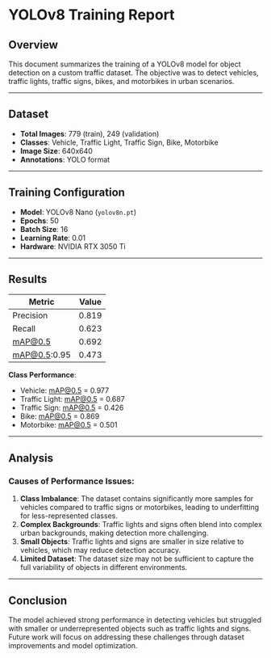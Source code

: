 # YOLOv8 Training Report

## Overview
This document summarizes the training of a YOLOv8 model for object detection on a custom traffic dataset. The objective was to detect vehicles, traffic lights, traffic signs, bikes, and motorbikes in urban scenarios.

---

## Dataset
- **Total Images**: 779 (train), 249 (validation)
- **Classes**: Vehicle, Traffic Light, Traffic Sign, Bike, Motorbike
- **Image Size**: 640x640
- **Annotations**: YOLO format

---

## Training Configuration
- **Model**: YOLOv8 Nano (`yolov8n.pt`)
- **Epochs**: 50
- **Batch Size**: 16
- **Learning Rate**: 0.01
- **Hardware**: NVIDIA RTX 3050 Ti

---

## Results
| Metric       | Value  |
|--------------|--------|
| Precision    | 0.819  |
| Recall       | 0.623  |
| mAP@0.5      | 0.692  |
| mAP@0.5:0.95 | 0.473  |

**Class Performance**:
- Vehicle: mAP@0.5 = 0.977
- Traffic Light: mAP@0.5 = 0.687
- Traffic Sign: mAP@0.5 = 0.426
- Bike: mAP@0.5 = 0.869
- Motorbike: mAP@0.5 = 0.501

---

## Analysis
### Causes of Performance Issues:
1. **Class Imbalance**: The dataset contains significantly more samples for vehicles compared to traffic signs or motorbikes, leading to underfitting for less-represented classes.
2. **Complex Backgrounds**: Traffic lights and signs often blend into complex urban backgrounds, making detection more challenging.
3. **Small Objects**: Traffic lights and signs are smaller in size relative to vehicles, which may reduce detection accuracy.
4. **Limited Dataset**: The dataset size may not be sufficient to capture the full variability of objects in different environments.

---

## Conclusion
The model achieved strong performance in detecting vehicles but struggled with smaller or underrepresented objects such as traffic lights and signs. Future work will focus on addressing these challenges through dataset improvements and model optimization.
